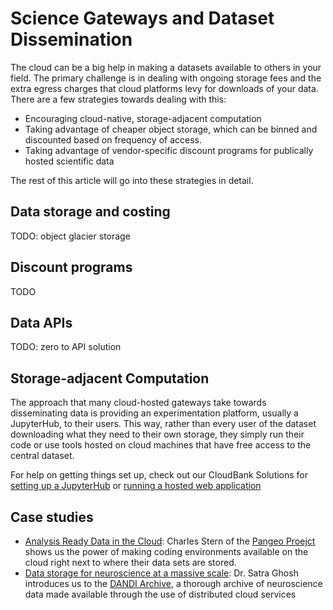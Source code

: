 # Science Gateways and Dataset Dissemination

The cloud can be a big help in making a datasets available to others in your field. The primary challenge is in dealing with ongoing storage fees and the extra egress charges that cloud platforms levy for downloads of your data. There are a few strategies towards dealing with this:

- Encouraging cloud-native, storage-adjacent computation
- Taking advantage of cheaper object storage, which can be binned and discounted based on frequency of access.
- Taking advantage of vendor-specific discount programs for publically hosted scientific data

The rest of this article will go into these strategies in detail.

## Data storage and costing

TODO: object glacier storage

## Discount programs

TODO

## Data APIs

TODO: zero to API solution

## Storage-adjacent Computation

The approach that many cloud-hosted gateways take towards disseminating data is providing an experimentation platform, usually a JupyterHub, to their users. This way, rather than every user of the dataset downloading what they need to their own storage, they simply run their code or use tools hosted on cloud machines that have free access to the central dataset.

For help on getting things set up, check out our CloudBank Solutions for [setting up a JupyterHub](../../solutions/cbs-jupyter) or [running a hosted web application](#TODO)

## Case studies

- [Analysis Ready Data in the Cloud](https://www.cloudbank.org/training/rroccet21-analysis-ready-data-cloud): Charles Stern of the [Pangeo Proejct](https://pangeo.io) shows us the power of making coding environments available on the cloud right next to where their data sets are stored.
- [Data storage for neuroscience at a massive scale](https://www.cloudbank.org/training/rroccet21-data-storage-neuroscience-massive-scale): Dr. Satra Ghosh introduces us to the [DANDI Archive](https://dandiarchive.org/), a thorough archive of neuroscience data made available through the use of distributed cloud services
